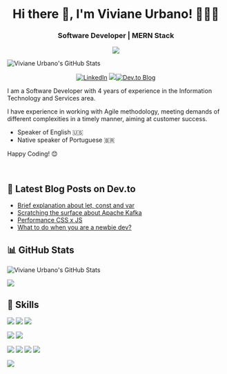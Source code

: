 <h1 align="center">Hi there 👋, I'm <strong>Viviane Urbano! 👩🏻‍💻 </strong></h1>
<h3 align="center"><b>Software Developer | MERN Stack</b></h3>
<p align="center"> <img
src=https://visitor-badge.glitch.me/badge?page_id=viviurbano.visitor-badge>
</p>

<a><img src="/Users/vivianeurbano/Documents/GitHub/viviurbano/viviurbano-logo-01.png" alt="Viviane Urbano's GitHub Stats"> </a>

<p align='center'>
  <a href="https://www.linkedin.com/in/viviane-urbano-a940bb14/"><img src="https://img.shields.io/badge/LinkedIn-0077B5?style=for-the-badge&logo=linkedin&logoColor=white" target="_blank" alt="LinkedIn"></a>
  <a href="https://www.hackerrank.com/viviane_urbano1"><img src="https://img.shields.io/badge/-Hackerrank-2EC866?style=for-the-badge&logo=HackerRank&logoColor=white"></a><a href="https://dev.to/viviurbano" target="_blank"><img src="https://img.shields.io/badge/dev.to-0A0A0A?style=for-the-badge&logo=devdotto&logoColor=white" alt="Dev.to Blog"></a>
</p>

<p>I am a Software Developer with 4 years of experience in the Information Technology and Services area.</p>

<p>I have experience in working with Agile methodology, meeting demands of different complexities in a timely manner, aiming at customer success.</p>

- Speaker of English 🇺🇸
- Native speaker of Portuguese 🇧🇷

<p>Happy Coding! 😊</p>

<br>

## 📝 Latest Blog Posts on Dev.to

<!-- BLOG-POST-LIST:START -->

- [Brief explanation about let, const and var](https://dev.to/viviurbano/brief-explanation-about-let-const-and-var-4adh)
- [Scratching the surface about Apache Kafka](https://dev.to/viviurbano/scratching-the-surface-about-apache-kafka-448l)
- [Performance CSS x JS](https://dev.to/viviurbano/performance-css-x-js-4cjd)
- [What to do when you are a newbie dev?](https://dev.to/viviurbano/what-to-do-when-you-are-a-newbie-dev-3l0b)
<!-- BLOG-POST-LIST:END -->

## 📊 GitHub Stats

<a><img src="https://github-readme-stats.vercel.app/api?username=viviurbano&show_icons=true&count_private=true&theme=chartreuse-dark" alt="Viviane Urbano's GitHub Stats"> </a>

<a><img src="https://github-readme-stats.vercel.app/api/top-langs/?username=viviurbano&hide=html,css&title_color=ffffff&text_color=c9cacc&icon_color=4AB197&bg_color=1A2B34"> </a>

## 💼 Skills

![](https://img.shields.io/badge/HTML-239120?style=for-the-badge&logo=html5&logoColor=white&color=F75420)
![](https://img.shields.io/badge/CSS-239120?&style=for-the-badge&logo=css3&logoColor=white&color=2191EC)
![](https://img.shields.io/badge/JavaScript-F7DF1E?style=for-the-badge&logo=JavaScript&logoColor=white)

![](https://img.shields.io/badge/GitHub-100000?style=for-the-badge&logo=github&logoColor=white&color=A01CF7)
![](https://img.shields.io/badge/-VSCode-000000?style=for-the-badge&logo=visual-studio-code&logoColor=007ACC)

![](https://img.shields.io/badge/MongoDB-4EA94B?style=for-the-badge&logo=mongodb&logoColor=white)
![](https://img.shields.io/badge/Express.js-404D59?style=for-the-badge)
![](https://img.shields.io/badge/React-20232A?style=for-the-badge&logo=react&logoColor=61DAFB)
![](https://img.shields.io/badge/Node.js-43853D?style=for-the-badge&logo=node.js&logoColor=black&color=F7F7F7)

![](https://img.shields.io/badge/Oracle-F80000?style=for-the-badge&logo=Oracle&logoColor=white)

<!---
viviurbano/viviurbano is a ✨ special ✨ repository because its `README.md` (this file) appears on your GitHub profile.
You can click the Preview link to take a look at your changes.
--->
